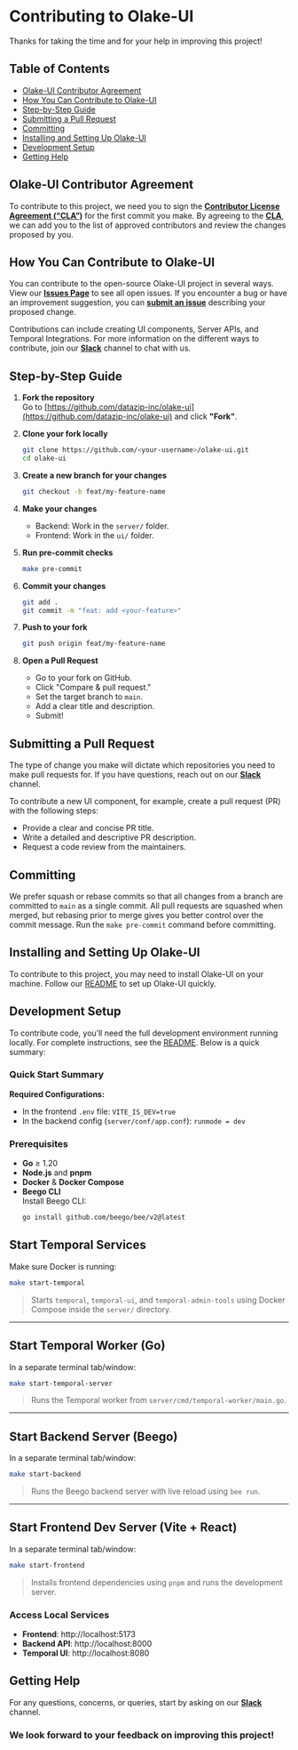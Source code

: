 

# Contributing to Olake-UI

Thanks for taking the time and for your help in improving this project!

## Table of Contents
- [Olake-UI Contributor Agreement](#olake-ui-contributor-agreement)
- [How You Can Contribute to Olake-UI](#how-you-can-contribute-to-olake-ui)
- [Step-by-Step Guide](#step-by-step-guide)
- [Submitting a Pull Request](#submitting-a-pull-request)
- [Committing](#committing)
- [Installing and Setting Up Olake-UI](#installing-and-setting-up-olake-ui)
- [Development Setup](#development-setup)
- [Getting Help](#getting-help)

## Olake-UI Contributor Agreement

To contribute to this project, we need you to sign the [**Contributor License Agreement (“CLA”)**][CLA] for the first commit you make. By agreeing to the [**CLA**][CLA], we can add you to the list of approved contributors and review the changes proposed by you.

## How You Can Contribute to Olake-UI

You can contribute to the open-source Olake-UI project in several ways. View our [**Issues Page**](https://github.com/datazip-inc/olake-ui/issues) to see all open issues. If you encounter a bug or have an improvement suggestion, you can [**submit an issue**](https://github.com/datazip-inc/olake-ui/issues/new) describing your proposed change.

Contributions can include creating UI components, Server APIs, and Temporal Integrations. For more information on the different ways to contribute, join our [**Slack**](https://join.slack.com/t/getolake/shared_invite/zt-2usyz3i6r-8I8c9MtfcQUINQbR7vNtCQ) channel to chat with us.

## Step-by-Step Guide

1. **Fork the repository**  
   Go to [https://github.com/datazip-inc/olake-ui](https://github.com/datazip-inc/olake-ui) and click **"Fork"**.

2. **Clone your fork locally**  
   ```bash
   git clone https://github.com/<your-username>/olake-ui.git
   cd olake-ui
   ```

3. **Create a new branch for your changes**  
   ```bash
   git checkout -b feat/my-feature-name
   ```

4. **Make your changes**  
   - Backend: Work in the `server/` folder.  
   - Frontend: Work in the `ui/` folder.

5. **Run pre-commit checks**  
   ```bash
   make pre-commit
   ```

6. **Commit your changes**  
   ```bash
   git add .
   git commit -m "feat: add <your-feature>"
   ```

7. **Push to your fork**  
   ```bash
   git push origin feat/my-feature-name
   ```

8. **Open a Pull Request**  
   - Go to your fork on GitHub.  
   - Click "Compare & pull request."  
   - Set the target branch to `main`.  
   - Add a clear title and description.  
   - Submit!

## Submitting a Pull Request

The type of change you make will dictate which repositories you need to make pull requests for. If you have questions, reach out on our [**Slack**](https://join.slack.com/t/getolake/shared_invite/zt-2usyz3i6r-8I8c9MtfcQUINQbR7vNtCQ) channel.

To contribute a new UI component, for example, create a pull request (PR) with the following steps:  
- Provide a clear and concise PR title.  
- Write a detailed and descriptive PR description.  
- Request a code review from the maintainers.

## Committing

We prefer squash or rebase commits so that all changes from a branch are committed to `main` as a single commit. All pull requests are squashed when merged, but rebasing prior to merge gives you better control over the commit message. Run the `make pre-commit` command before committing.

## Installing and Setting Up Olake-UI

To contribute to this project, you may need to install Olake-UI on your machine. Follow our [README](/README.md) to set up Olake-UI quickly.

## Development Setup

To contribute code, you’ll need the full development environment running locally. For complete instructions, see the [README](/README.md). Below is a quick summary:

### Quick Start Summary
**Required Configurations:**  
- In the frontend `.env` file: `VITE_IS_DEV=true`  
- In the backend config (`server/conf/app.conf`): `runmode = dev`

### Prerequisites
- **Go** ≥ 1.20  
- **Node.js** and **pnpm**  
- **Docker** & **Docker Compose**  
- **Beego CLI**  
  Install Beego CLI:  
  ```bash
  go install github.com/beego/bee/v2@latest
  ```
## Start Temporal Services
Make sure Docker is running:

```bash
make start-temporal
```

> Starts `temporal`, `temporal-ui`, and `temporal-admin-tools` using Docker Compose inside the `server/` directory.

---

##  Start Temporal Worker (Go)
In a separate terminal tab/window:
```bash
make start-temporal-server
```
> Runs the Temporal worker from `server/cmd/temporal-worker/main.go`.

---

## Start Backend Server (Beego)
In a separate terminal tab/window:
```bash
make start-backend
```

> Runs the Beego backend server with live reload using `bee run`.

---

## Start Frontend Dev Server (Vite + React)
In a separate terminal tab/window:
```bash
make start-frontend
```

> Installs frontend dependencies using `pnpm` and runs the development server.

### Access Local Services
- **Frontend**: http://localhost:5173  
- **Backend API**: http://localhost:8000  
- **Temporal UI**: http://localhost:8080  

## Getting Help

For any questions, concerns, or queries, start by asking on our [**Slack**](https://join.slack.com/t/getolake/shared_invite/zt-2usyz3i6r-8I8c9MtfcQUINQbR7vNtCQ) channel.

### We look forward to your feedback on improving this project!

[CLA]: https://docs.google.com/forms/d/e/1FAIpQLSdze2q6gn81fmbIp2bW5cIpAXcpv7Y5OQjQyXflNvoYWiO4OQ/viewform

